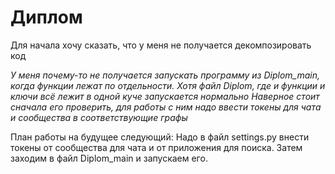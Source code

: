 # Диплом
Для начала хочу сказать, что у меня не получается декомпозировать код

*У меня почему-то не получается запускать программу из Diplom_main, когда функции лежат*
*по отдельности. Хотя файл Diplom, где и функции и ключи всё лежит в  одной куче запускается нормально*
*Наверное стоит сначала его проверить, для работы с ним надо ввести токены для чата и сообщества в соответствующие графы*

План работы на будущее следующий:
Надо в файл settings.py внести токены  от сообщества для чата 
и от приложения для поиска. Затем заходим в файл Diplom_main и запускаем его.

